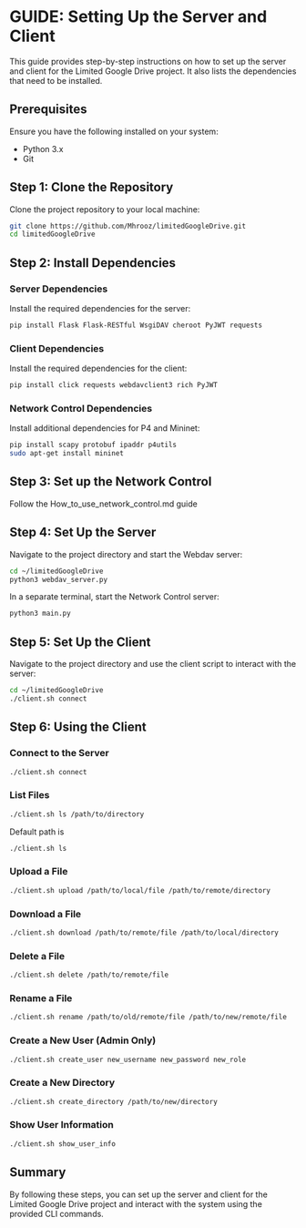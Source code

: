 # GUIDE: Setting Up the Server and Client

This guide provides step-by-step instructions on how to set up the server and client for the Limited Google Drive project. It also lists the dependencies that need to be installed.

## Prerequisites

Ensure you have the following installed on your system:
- Python 3.x
- Git

## Step 1: Clone the Repository

Clone the project repository to your local machine:

```bash
git clone https://github.com/Mhrooz/limitedGoogleDrive.git 
cd limitedGoogleDrive
```

## Step 2: Install Dependencies

### Server Dependencies

Install the required dependencies for the server:

```bash
pip install Flask Flask-RESTful WsgiDAV cheroot PyJWT requests
```

### Client Dependencies

Install the required dependencies for the client:

```bash
pip install click requests webdavclient3 rich PyJWT
```

### Network Control Dependencies

Install additional dependencies for P4 and Mininet:

```bash
pip install scapy protobuf ipaddr p4utils
sudo apt-get install mininet
```

## Step 3: Set up the Network Control

Follow the How_to_use_network_control.md guide

## Step 4: Set Up the Server

Navigate to the project directory and start the Webdav server:

```bash
cd ~/limitedGoogleDrive
python3 webdav_server.py
```

In a separate terminal, start the Network Control server:

```bash
python3 main.py
```

## Step 5: Set Up the Client

Navigate to the project directory and use the client script to interact with the server:

```bash
cd ~/limitedGoogleDrive
./client.sh connect
```

## Step 6: Using the Client

### Connect to the Server

```bash
./client.sh connect
```

### List Files

```bash
./client.sh ls /path/to/directory
```

Default path is 
```bash
./client.sh ls
```

### Upload a File

```bash
./client.sh upload /path/to/local/file /path/to/remote/directory
```

### Download a File

```bash
./client.sh download /path/to/remote/file /path/to/local/directory
```

### Delete a File

```bash
./client.sh delete /path/to/remote/file
```

### Rename a File

```bash
./client.sh rename /path/to/old/remote/file /path/to/new/remote/file
```

### Create a New User (Admin Only)

```bash
./client.sh create_user new_username new_password new_role
```

### Create a New Directory

```bash
./client.sh create_directory /path/to/new/directory
```

### Show User Information

```bash
./client.sh show_user_info
```

## Summary

By following these steps, you can set up the server and client for the Limited Google Drive project and interact with the system using the provided CLI commands.